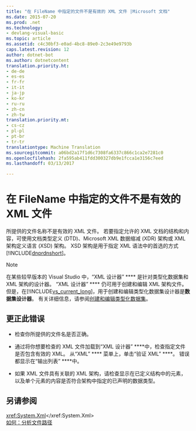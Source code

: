 ```yaml
---
title: "在 FileName 中指定的文件不是有效的 XML 文件 |Microsoft 文档"
ms.date: 2015-07-20
ms.prod: .net
ms.technology:
- devlang-visual-basic
ms.topic: article
ms.assetid: c4c30bf3-e0ad-4bc8-89e0-2c3e49e9793b
caps.latest.revision: 12
author: dotnet-bot
ms.author: dotnetcontent
translation.priority.ht:
- de-de
- es-es
- fr-fr
- it-it
- ja-jp
- ko-kr
- ru-ru
- zh-cn
- zh-tw
translation.priority.mt:
- cs-cz
- pl-pl
- pt-br
- tr-tr
translationtype: Machine Translation
ms.sourcegitcommit: a06bd2a17f1d6c7308fa6337c866c1ca2e7281c0
ms.openlocfilehash: 2fa595ab411fdd300327db9e1fcca1e3156c7eed
ms.lasthandoff: 03/13/2017

---
```

# <a name="file-specified-in-filename-is-not-a-valid-xml-file"></a>在 FileName 中指定的文件不是有效的 XML 文件
所提供的文件名称不是有效的 XML 文件。 若要指定允许的 XML 文档的结构和内容，可使用文档类型定义 (DTD)、Microsoft XML 数据缩减 (XDR) 架构或 XML 架构定义语言 (XSD) 架构。 XSD 架构是用于指定 XML 语法中的首选的方式[!INCLUDE[dnprdnshort](../../csharp/getting-started/includes/dnprdnshort_md.md)]。  
  
> [!NOTE]
>  在某些较早版本的 Visual Studio 中，“XML 设计器” **** 是针对类型化数据集和 XML 架构的设计器。 “XML 设计器” **** 仍可用于创建和编辑 XML 架构文件。 但是，在[!INCLUDE[vs_current_long](../../csharp/misc/includes/vs_current_long_md.md)]，用于创建和编辑类型化数据集设计器是**数据集设计器**。 有关详细信息，请参阅[创建和编辑类型化数据集](https://docs.microsoft.com/visualstudio/data-tools/creating-and-editing-typed-datasets)。  
  
## <a name="to-correct-this-error"></a>更正此错误  
  
-   检查你所提供的文件名是否正确。  
  
-   通过将你想要检查的 XML 文件加载到“XML 设计器” ****中，检查指定文件是否包含有效的 XML。 从“XML” **** 菜单上，单击“验证 XML” ****。 错误都显示在“输出列表” ****中。  
  
-   如果 XML 文件具有关联的 XML 架构，请检查显示在已定义结构中的元素，以及单个元素的内容是否符合架构中指定的已声明的数据类型。  
  
## <a name="see-also"></a>另请参阅  
 <xref:System.Xml></xref:System.Xml>   
 [如何：分析文件路径](../../visual-basic/developing-apps/programming/drives-directories-files/how-to-parse-file-paths.md)
